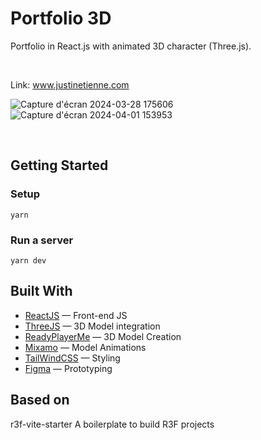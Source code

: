 # Portfolio 3D

Portfolio in React.js with animated 3D character (Three.js).

<br>

Link: www.justinetienne.com

![Capture d'écran 2024-03-28 175606](https://github.com/Jasufr/portfolio-3d-model/assets/125636129/67d84879-aa95-4bc4-aaa2-41446ff2f96d)
![Capture d'écran 2024-04-01 153953](https://github.com/Jasufr/portfolio-3d-model/assets/125636129/b967ab23-f43c-4a75-a0c7-fdcf3539e7f4)

<br>

## Getting Started
### Setup
```
yarn
```

### Run a server
```
yarn dev
```

## Built With
- [ReactJS]() — Front-end JS
- [ThreeJS]() — 3D Model integration
- [ReadyPlayerMe](https://readyplayer.me/fr/hub) — 3D Model Creation
- [Mixamo](https://www.mixamo.com/#/) — Model Animations
- [TailWindCSS](https://tailwindcss.com/) — Styling
- [Figma](https://www.figma.com) — Prototyping

 
## Based on
r3f-vite-starter
A boilerplate to build R3F projects
